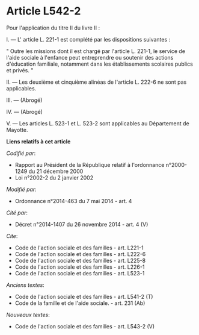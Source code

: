 # Article L542-2

Pour l'application du titre II du livre II : 

I. ― L' article L. 221-1 est complété par les  dispositions suivantes : 

"  Outre les missions dont il est chargé par l'article L. 221-1, le service de l'aide sociale à l'enfance peut entreprendre
ou soutenir des actions d'éducation familiale, notamment dans les établissements scolaires publics et privés. " 

II. ― Les deuxième et cinquième alinéas de l'article L. 222-6 ne sont pas applicables. 

III. ― (Abrogé)

IV. ― (Abrogé)

V. ― Les articles L. 523-1 et L. 523-2 sont applicables au Département de Mayotte.

**Liens relatifs à cet article**

_Codifié par_:

  - Rapport au Président de la République relatif à l'ordonnance n°2000-1249 du 21 décembre 2000
  - Loi n°2002-2 du 2 janvier 2002

_Modifié par_:

  - Ordonnance n°2014-463 du 7 mai 2014 - art. 4

_Cité par_:

  - Décret n°2014-1407 du 26 novembre 2014 - art. 4 (V)

_Cite_:

  - Code de l'action sociale et des familles - art. L221-1
  - Code de l'action sociale et des familles - art. L222-6
  - Code de l'action sociale et des familles - art. L225-8
  - Code de l'action sociale et des familles - art. L226-1
  - Code de l'action sociale et des familles - art. L523-1

_Anciens textes_:

  - Code de l'action sociale et des familles - art. L541-2 (T)
  - Code de la famille et de l'aide sociale. - art. 231 (Ab)

_Nouveaux textes_:

  - Code de l'action sociale et des familles - art. L543-2 (V)
